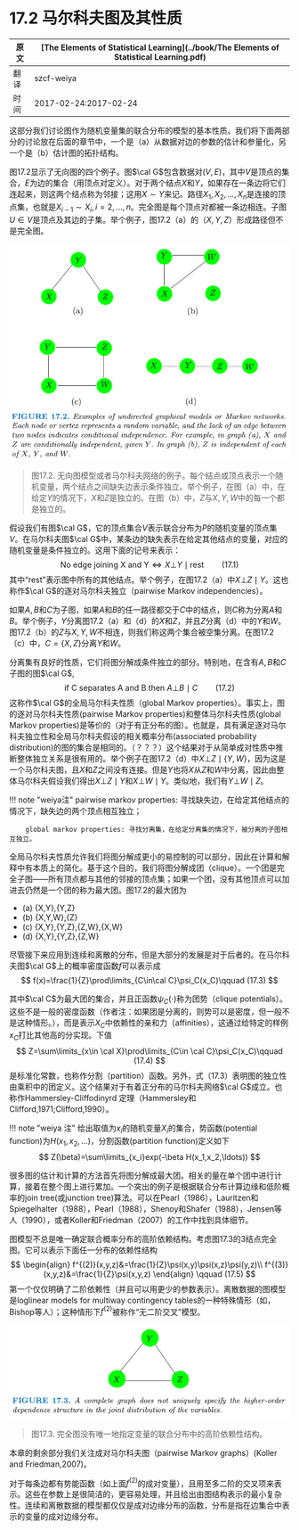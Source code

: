 # 17.2 马尔科夫图及其性质

| 原文   | [The Elements of Statistical Learning](../book/The Elements of Statistical Learning.pdf) |
| ---- | ---------------------------------------- |
| 翻译   | szcf-weiya                               |
| 时间   | 2017-02-24:2017-02-24                    |

这部分我们讨论图作为随机变量集的联合分布的模型的基本性质。我们将下面两部分的讨论放在后面的章节中，一个是（a）从数据对边的参数的估计和参量化，另一个是（b）估计图的拓扑结构。

图17.2显示了无向图的四个例子。图$\cal G$包含数据对$(V,E)$，其中$V$是顶点的集合，$E$为边的集合（用顶点对定义）。对于两个结点$X$和$Y$，如果存在一条边将它们连起来，则这两个结点称为邻接；这用$X\sim Y$来记。路径$X_1,X_2,\ldots, X_n$是连接的顶点集，也就是$X_{i-1}\sim X_i,i=2,\ldots,n$。完全图是每个顶点对都被一条边相连。子图$U\in V$是顶点及其边的子集。举个例子，图17.2（a）的$（X,Y,Z）$形成路径但不是完全图。

![](../img/17/fig17.2.png)

> 图17.2. 无向图模型或者马尔科夫网络的例子。每个结点或顶点表示一个随机变量，两个结点之间缺失边表示条件独立。举个例子，在图（a）中，在给定$Y$的情况下，$X$和$Z$是独立的。在图（b）中，$Z$与$X,Y,W$中的每一个都是独立的。

假设我们有图$\cal G$，它的顶点集合$V$表示联合分布为$P$的随机变量的顶点集$V$。在马尔科夫图$\cal G$中，某条边的缺失表示在给定其他结点的变量，对应的随机变量是条件独立的。这用下面的记号来表示：
$$
\text{No edge joining X and Y}\Leftrightarrow X\bot Y\mid \text{rest}\qquad (17.1)
$$
其中“rest”表示图中所有的其他结点。举个例子，在图17.2（a）中$X\bot Z\mid Y$。这也称作$\cal G$的逐对马尔科夫独立（pairwise Markov independencies）。

如果$A,B$和$C$为子图，如果$A$和$B$的任一路径都交于$C$中的结点，则$C$称为分离$A$和$B$。举个例子，$Y$分离图17.2（a）和（d）的$X$和$Z$，并且$Z$分离（d）中的$Y$和$W$。图17.2（b）的$Z$与$X,Y,W$不相连，则我们称这两个集合被空集分离。在图17.2（c）中，$C=\{X,Z\}$分离$Y$和$W$。

分离集有良好的性质，它们将图分解成条件独立的部分。特别地，在含有$A,B$和$C$子图的图$\cal G$,
$$
\text{if C separates A and B then }A\bot B\mid C\qquad (17.2)
$$
这称作$\cal G$的全局马尔科夫性质（global Markov properties）。事实上，图的逐对马尔科夫性质(pairwise Markov properties)和整体马尔科夫性质(global Markov properties)是等价的（对于有正分布的图）。也就是，具有满足逐对马尔科夫独立性和全局马尔科夫假设的相关概率分布(associated probability distribution)的图的集合是相同的。（？？？）这个结果对于从简单成对性质中推断整体独立关系是很有用的。举个例子在图17.2（d）中$X\bot Z\mid\{Y,W\}$，因为这是一个马尔科夫图，且$X$和$Z$之间没有连接。但是$Y$也将$X$从$Z$和$W$中分离，因此由整体马尔科夫假设我们得出$X\bot Z\mid Y$和$X\bot W\mid Y$。类似地，我们有$Y\bot W\mid Z$。

!!! note "weiya注"
		pairwise markov properties: 寻找缺失边，在给定其他结点的情况下，缺失边的两个顶点相互独立；

		global markov properties: 寻找分离集，在给定分离集的情况下，被分离的子图相互独立。

全局马尔科夫性质允许我们将图分解成更小的易控制的可以部分，因此在计算和解释中有本质上的简化。基于这个目的，我们将图分解成团（clique）。一个团是完全子图——所有顶点都与其他的邻接的顶点集；如果一个团，没有其他顶点可以加进去仍然是一个团的称为最大团。图17.2的最大团为

- (a) {X,Y},{Y,Z}
- (b) {X,Y,W},{Z}
- (c) {X,Y},{Y,Z},{Z,W},{X,W}
- (d) {X,Y},{Y,Z},{Z,W}

尽管接下来应用到连续和离散的分布，但是大部分的发展是对于后者的。在马尔科夫图$\cal G$上的概率密度函数$f$可以表示成
$$
f(x)=\frac{1}{Z}\prod\limits_{C\in\cal C}\psi_C(x_C)\qquad (17.3)
$$


其中$\cal C$为最大团的集合，并且正函数$\psi_C(\cdot)$称为团势（clique potentials）。这些不是一般的密度函数（作者注：如果团是分离的，则势可以是密度，但一般不是这种情形。），而是表示$X_C$中依赖性的亲和力（affinities），这通过给特定的样例$x_C$打比其他高的分实现。下值
$$
Z=\sum\limits_{x\in \cal X}\prod\limits_{C\in \cal C}\psi_C(x_C)\qquad (17.4)
$$
是标准化常数，也称作分割（partition）函数。另外，式（17.3）表明图的独立性由乘积中的团定义。这个结果对于有着正分布的马尔科夫网络$\cal G$成立。也称作Hammersley-Cliffodinyrd 定理（Hammersley和Clifford,1971;Clifford,1990）。

!!! note "weiya 注"
	给出取值为$x_i$的随机变量$X_i$的集合，势函数(potential function)为$H(x_1,x_2,\ldots)$，分割函数(partition function)定义如下
	$$
	Z(\beta)=\sum\limits_{x_i}exp(-\beta H(x_1,x_2,\ldots))
	$$

很多图的估计和计算的方法首先将图分解成最大团。相关的量在单个团中进行计算，接着在整个图上进行累加。一个突出的例子是根据联合分布计算边缘和低阶概率的join tree(或junction tree)算法。可以在Pearl（1986），Lauritzen和Spiegelhalter（1988），Pearl（1988），Shenoy和Shafer（1988），Jensen等人（1990），或者Koller和Friedman（2007）的工作中找到具体细节。

图模型不总是唯一确定联合概率分布的高阶依赖结构。考虑图17.3的3结点完全图。它可以表示下面任一分布的依赖性结构
$$
\begin{align}
f^{(2)}(x,y,z)&=\frac{1}{Z}\psi(x,y)\psi(x,z)\psi(y,z)\\
f^{(3)}(x,y,z)&=\frac{1}{Z}\psi(x,y,z)
\end{align}
\qquad (17.5)
$$
第一个仅仅明确了二阶依赖性（并且可以用更少的参数表示）。离散数据的图模型是loglinear models for multiway contingency tables的一种特殊情形（如，Bishop等人）；这种情形下$f^{(2)}$被称作“无二阶交叉”模型。

![](../img/17/fig17.3.png)

> 图17.3. 完全图没有唯一地指定变量的联合分布中的高阶依赖性结构。

本章的剩余部分我们关注成对马尔科夫图（pairwise Markov graphs）(Koller and Friedman,2007)。

对于每条边都有势能函数（如上面$f^{(2)}$的成对变量），且用至多二阶的交叉项来表示。这些在参数上是很简洁的，更容易处理，并且给出由图结构表示的最小复杂性。连续和离散数据的模型都仅仅是成对边缘分布的函数，分布是指在边集合中表示的变量的成对边缘分布。

